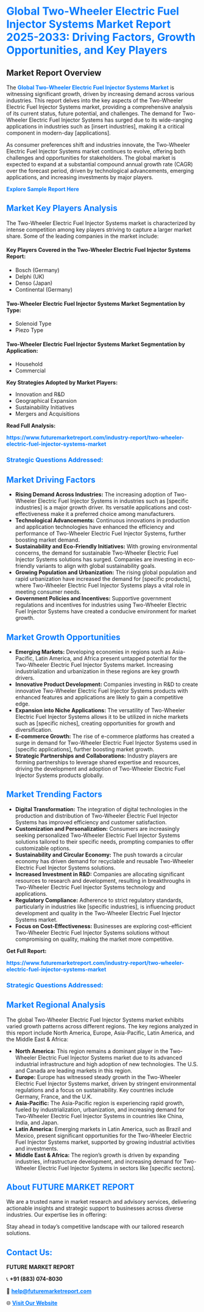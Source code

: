 <h1 style="color: #007BFF;">Global Two-Wheeler Electric Fuel Injector Systems Market Report 2025-2033: Driving Factors, Growth Opportunities, and Key Players</h1>

<section id="overview">
<h2>Market Report Overview</h2>
<p>The <a href="https://www.futuremarketreport.com/industry-report/two-wheeler-electric-fuel-injector-systems-market" style="color: #007BFF; text-decoration: none;"><strong>Global Two-Wheeler Electric Fuel Injector Systems Market</strong></a> is witnessing significant growth, driven by increasing demand across various industries. This report delves into the key aspects of the Two-Wheeler Electric Fuel Injector Systems market, providing a comprehensive analysis of its current status, future potential, and challenges. The demand for Two-Wheeler Electric Fuel Injector Systems has surged due to its wide-ranging applications in industries such as [insert industries], making it a critical component in modern-day [applications].</p>
<p>As consumer preferences shift and industries innovate, the Two-Wheeler Electric Fuel Injector Systems market continues to evolve, offering both challenges and opportunities for stakeholders. The global market is expected to expand at a substantial compound annual growth rate (CAGR) over the forecast period, driven by technological advancements, emerging applications, and increasing investments by major players.</p>
</section>

<section id="overview">
<p><a href="https://www.futuremarketreport.com/request-sample/reportId=90772" style="color: #007BFF; text-decoration: none;"><strong>Explore Sample Report Here</strong></a></p>
</section>

<section id="key-players">
<h2 style="color: #007BFF;">Market Key Players Analysis</h2>
<p>The Two-Wheeler Electric Fuel Injector Systems market is characterized by intense competition among key players striving to capture a larger market share. Some of the leading companies in the market include:</p>
<h4>Key Players Covered in the Two-Wheeler Electric Fuel Injector Systems Report:</h4>
<ul><li>Bosch (Germany)</li><li>Delphi (UK)</li><li>Denso (Japan)</li><li>Continental (Germany)</li></ul>
<h4>Two-Wheeler Electric Fuel Injector Systems Market Segmentation by Type:</h4>
<ul><li>Solenoid Type</li><li>Piezo Type</li></ul>

<h4>Two-Wheeler Electric Fuel Injector Systems Market Segmentation by Application:</h4>
<ul><li>Household</li><li>Commercial</li></ul>
<p><strong>Key Strategies Adopted by Market Players:</strong></p>
<ul>
<li>Innovation and R&D</li>
<li>Geographical Expansion</li>
<li>Sustainability Initiatives</li>
<li>Mergers and Acquisitions</li>
</ul>
</section>

<section>
<p><strong>Read Full Analysis: </strong></p><a href="https://www.futuremarketreport.com/industry-report/two-wheeler-electric-fuel-injector-systems-market" style="color: #007BFF; text-decoration: none;"><strong>https://www.futuremarketreport.com/industry-report/two-wheeler-electric-fuel-injector-systems-market</strong></a>
<h3 style="color: #007BFF;">Strategic Questions Addressed:</h3>
</section>

<section id="driving-factors">
<h2 style="color: #007BFF;">Market Driving Factors</h2>
<ul>
<li><strong>Rising Demand Across Industries:</strong> The increasing adoption of Two-Wheeler Electric Fuel Injector Systems in industries such as [specific industries] is a major growth driver. Its versatile applications and cost-effectiveness make it a preferred choice among manufacturers.</li>
<li><strong>Technological Advancements:</strong> Continuous innovations in production and application technologies have enhanced the efficiency and performance of Two-Wheeler Electric Fuel Injector Systems, further boosting market demand.</li>
<li><strong>Sustainability and Eco-Friendly Initiatives:</strong> With growing environmental concerns, the demand for sustainable Two-Wheeler Electric Fuel Injector Systems solutions has surged. Companies are investing in eco-friendly variants to align with global sustainability goals.</li>
<li><strong>Growing Population and Urbanization:</strong> The rising global population and rapid urbanization have increased the demand for [specific products], where Two-Wheeler Electric Fuel Injector Systems plays a vital role in meeting consumer needs.</li>
<li><strong>Government Policies and Incentives:</strong> Supportive government regulations and incentives for industries using Two-Wheeler Electric Fuel Injector Systems have created a conducive environment for market growth.</li>
</ul>
</section>

<section id="growth-opportunities">
<h2 style="color: #007BFF;">Market Growth Opportunities</h2>
<ul>
<li><strong>Emerging Markets:</strong> Developing economies in regions such as Asia-Pacific, Latin America, and Africa present untapped potential for the Two-Wheeler Electric Fuel Injector Systems market. Increasing industrialization and urbanization in these regions are key growth drivers.</li>
<li><strong>Innovative Product Development:</strong> Companies investing in R&D to create innovative Two-Wheeler Electric Fuel Injector Systems products with enhanced features and applications are likely to gain a competitive edge.</li>
<li><strong>Expansion into Niche Applications:</strong> The versatility of Two-Wheeler Electric Fuel Injector Systems allows it to be utilized in niche markets such as [specific niches], creating opportunities for growth and diversification.</li>
<li><strong>E-commerce Growth:</strong> The rise of e-commerce platforms has created a surge in demand for Two-Wheeler Electric Fuel Injector Systems used in [specific applications], further boosting market growth.</li>
<li><strong>Strategic Partnerships and Collaborations:</strong> Industry players are forming partnerships to leverage shared expertise and resources, driving the development and adoption of Two-Wheeler Electric Fuel Injector Systems products globally.</li>
</ul>
</section>

<section id="trending-factors">
<h2 style="color: #007BFF;">Market Trending Factors</h2>
<ul>
<li><strong>Digital Transformation:</strong> The integration of digital technologies in the production and distribution of Two-Wheeler Electric Fuel Injector Systems has improved efficiency and customer satisfaction.</li>
<li><strong>Customization and Personalization:</strong> Consumers are increasingly seeking personalized Two-Wheeler Electric Fuel Injector Systems solutions tailored to their specific needs, prompting companies to offer customizable options.</li>
<li><strong>Sustainability and Circular Economy:</strong> The push towards a circular economy has driven demand for recyclable and reusable Two-Wheeler Electric Fuel Injector Systems solutions.</li>
<li><strong>Increased Investment in R&D:</strong> Companies are allocating significant resources to research and development, resulting in breakthroughs in Two-Wheeler Electric Fuel Injector Systems technology and applications.</li>
<li><strong>Regulatory Compliance:</strong> Adherence to strict regulatory standards, particularly in industries like [specific industries], is influencing product development and quality in the Two-Wheeler Electric Fuel Injector Systems market.</li>
<li><strong>Focus on Cost-Effectiveness:</strong> Businesses are exploring cost-efficient Two-Wheeler Electric Fuel Injector Systems solutions without compromising on quality, making the market more competitive.</li>
</ul>
</section>

<section>
<p><strong>Get Full Report: </strong></p><a href="https://www.futuremarketreport.com/industry-report/two-wheeler-electric-fuel-injector-systems-market" style="color: #007BFF; text-decoration: none;"><strong>https://www.futuremarketreport.com/industry-report/two-wheeler-electric-fuel-injector-systems-market</strong></a>
<h3 style="color: #007BFF;">Strategic Questions Addressed:</h3>
</section>


<section id="regional-analysis">
<h2 style="color: #007BFF;">Market Regional Analysis</h2>
<p>The global Two-Wheeler Electric Fuel Injector Systems market exhibits varied growth patterns across different regions. The key regions analyzed in this report include North America, Europe, Asia-Pacific, Latin America, and the Middle East & Africa:</p>
<ul>
<li><strong>North America:</strong> This region remains a dominant player in the Two-Wheeler Electric Fuel Injector Systems market due to its advanced industrial infrastructure and high adoption of new technologies. The U.S. and Canada are leading markets in this region.</li>
<li><strong>Europe:</strong> Europe has witnessed steady growth in the Two-Wheeler Electric Fuel Injector Systems market, driven by stringent environmental regulations and a focus on sustainability. Key countries include Germany, France, and the U.K.</li>
<li><strong>Asia-Pacific:</strong> The Asia-Pacific region is experiencing rapid growth, fueled by industrialization, urbanization, and increasing demand for Two-Wheeler Electric Fuel Injector Systems in countries like China, India, and Japan.</li>
<li><strong>Latin America:</strong> Emerging markets in Latin America, such as Brazil and Mexico, present significant opportunities for the Two-Wheeler Electric Fuel Injector Systems market, supported by growing industrial activities and investments.</li>
<li><strong>Middle East & Africa:</strong> The region’s growth is driven by expanding industries, infrastructure development, and increasing demand for Two-Wheeler Electric Fuel Injector Systems in sectors like [specific sectors].</li>
</ul>
</section>

<footer>
<h2 style="color: #007BFF;">About FUTURE MARKET REPORT</h2>
<p>We are a trusted name in market research and advisory services, delivering actionable insights and strategic support to businesses across diverse industries. Our expertise lies in offering:</p>

<p>Stay ahead in today’s competitive landscape with our tailored research solutions.</p>

<h2 style="color: #007BFF;">Contact Us:</h2>
<p><strong>FUTURE MARKET REPORT</strong></p>
<p>📞 <strong>+91 (883) 074-8030</strong></p>
<p>📧 <strong><a href="mailto:help@futuremarketreport.com" style="color: #007BFF;">help@futuremarketreport.com</a></strong></p>
<p>🌐 <strong><a href="https://www.futuremarketreport.com/" style="color: #007BFF;">Visit Our Website</a></strong></p>
</footer>